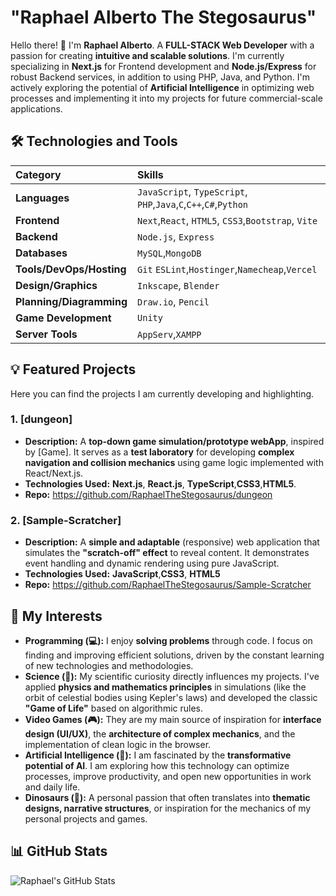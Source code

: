 # "Raphael Alberto The Stegosaurus" 

Hello there! 👋 I'm **Raphael Alberto**. A **FULL-STACK Web Developer** with a passion for creating **intuitive and scalable solutions**. 
I'm currently specializing in **Next.js** for Frontend development and **Node.js/Express** for robust Backend services, in addition to using PHP, Java, and Python. I'm actively exploring the potential of **Artificial Intelligence** in optimizing web processes and implementing it into my projects for future commercial-scale applications.

## 🛠️ Technologies and Tools

| Category | Skills |
| :--- | :--- |
| **Languages** | `JavaScript`, `TypeScript`, `PHP`,`Java`,`C`,`C++`,`C#`,`Python` |
| **Frontend** | `Next`,`React`, `HTML5`, `CSS3`,`Bootstrap`, `Vite`|
| **Backend** | `Node.js`, `Express`|
| **Databases** | `MySQL`,`MongoDB`|
| **Tools/DevOps/Hosting** | `Git` `ESLint`,`Hostinger`,`Namecheap`,`Vercel`|
| **Design/Graphics** | `Inkscape`, `Blender` |
| **Planning/Diagramming** | `Draw.io`, `Pencil` |
| **Game Development** | `Unity` |
| **Server Tools** | `AppServ`,`XAMPP`|

## 💡 Featured Projects
Here you can find the projects I am currently developing and highlighting.

### 1. [dungeon] 
* **Description:** A **top-down game simulation/prototype webApp**, inspired by [Game]. It serves as a **test laboratory** for developing **complex navigation and collision mechanics** using game logic implemented with React/Next.js.
* **Technologies Used:** **Next.js**, **React.js**, **TypeScript**,**CSS3**,**HTML5**.
* **Repo:** https://github.com/RaphaelTheStegosaurus/dungeon

### 2. [Sample-Scratcher]
* **Description:** A **simple and adaptable** (responsive) web application that simulates the **"scratch-off" effect** to reveal content. It demonstrates event handling and dynamic rendering using pure JavaScript.
* **Technologies Used:** **JavaScript**,**CSS3**, **HTML5**
* **Repo:** https://github.com/RaphaelTheStegosaurus/Sample-Scratcher

## 🔭 My Interests

* **Programming (💻):** I enjoy **solving problems** through code. I focus on finding and improving efficient solutions, driven by the constant learning of new technologies and methodologies.
* **Science (🔬):** My scientific curiosity directly influences my projects. I've applied **physics and mathematics principles** in simulations (like the orbit of celestial bodies using Kepler's laws) and developed the classic **"Game of Life"** based on algorithmic rules.
* **Video Games (🎮):** They are my main source of inspiration for **interface design (UI/UX)**, the **architecture of complex mechanics**, and the implementation of clean logic in the browser.
* **Artificial Intelligence (🤖):** I am fascinated by the **transformative potential of AI**. I am exploring how this technology can optimize processes, improve productivity, and open new opportunities in work and daily life.
* **Dinosaurs (🦖):** A personal passion that often translates into **thematic designs, narrative structures**, or inspiration for the mechanics of my personal projects and games.


## 📊 GitHub Stats

![Raphael's GitHub Stats](https://github-readme-stats.vercel.app/api?username=RaphaelTheStegosaurus&show_icons=true&theme=vue)